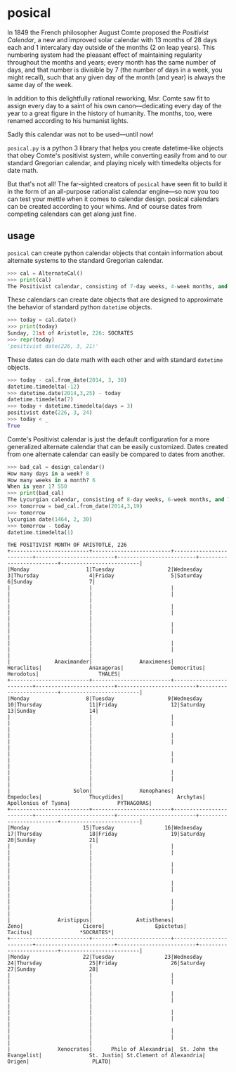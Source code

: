 posical
=======

In 1849 the French philosopher August Comte proposed the *Positivist Calendar*, a new and improved solar calendar with 13 months of 28 days each and 1 intercalary day outside of the months (2 on leap years). This numbering system had the pleasant effect of maintaining regularity throughout the months and years; every month has the same number of days, and that number is divisible by 7 (the number of days in a week, you might recall), such that any given day of the month (and year) is always the same day of the week.

In addition to this delightfully rational reworking, Msr. Comte saw fit to assign every day to a saint of his own canon—dedicating every day of the year to a great figure in the history of humanity. The months, too, were renamed according to his humanist lights.

Sadly this calendar was not to be used—until now!

`posical.py` is a python 3 library that helps you create datetime-like objects that obey Comte's positivist system, while converting easily from and to our standard Gregorian calendar, and playing nicely with timedelta objects for date math.

But that's not all! The far-sighted creators of `posical` have seen fit to build it in the form of an all-purpose rationalist calendar engine—so now you too can test your mettle when it comes to calendar design. posical calendars can be created according to your whims. And of course dates from competing calendars can get along just fine.

## usage

`posical` can create python calendar objects that contain information about alternate systems to the standard Gregorian calendar.
``` .py
>>> cal = AlternateCal()
>>> print(cal)
The Positivist calendar, consisting of 7-day weeks, 4-week months, and 13-month years, with 1 intercalary day(s).

```

These calendars can create date objects that are designed to approximate the behavior of standard python `datetime` objects. 
``` .py
>>> today = cal.date()
>>> print(today)
Sunday, 21st of Aristotle, 226: SOCRATES
>>> repr(today)
'positivist date(226, 3, 21)'

```

These dates can do date math with each other and with standard `datetime` objects.
``` .py
>>> today - cal.from_date(2014, 3, 30)
datetime.timedelta(-12)
>>> datetime.date(2014,3,25) - today
datetime.timedelta(7)
>>> today + datetime.timedelta(days = 3)
positivist date(226, 3, 24)
>>> today < _
True

```

Comte's Positivist calendar is just the default configuration for a more generalized alternate calendar that can be easily customized. Dates created from one alternate calendar can easily be compared to dates from another.
``` .py
>>> bad_cal = design_calendar()
How many days in a week? 8
How many weeks in a month? 6
When is year 1? 550
>>> print(bad_cal)
The Lycurgian calendar, consisting of 8-day weeks, 6-week months, and 7-month years, with 29 intercalary day(s).
>>> tomorrow = bad_cal.from_date(2014,3,19)
>>> tomorrow
lycurgian date(1464, 2, 30)
>>> tomorrow - today
datetime.timedelta(1)
```

```
THE POSITIVIST MONTH OF ARISTOTLE, 226
+-------------------------+-------------------------+-------------------------+-------------------------+-------------------------+-------------------------+-------------------------|
|Monday                  1|Tuesday                 2|Wednesday               3|Thursday                4|Friday                  5|Saturday                6|Sunday                  7|
|                         |                         |                         |                         |                         |                         |                         |
|                         |                         |                         |                         |                         |                         |                         |
|                         |                         |                         |                         |                         |                         |                         |
|                         |                         |                         |                         |                         |                         |                         |
|              Anaximander|               Anaximenes|               Heraclitus|               Anaxagoras|               Democritus|                Herodotus|                   THALES|
+-------------------------+-------------------------+-------------------------+-------------------------+-------------------------+-------------------------+-------------------------|
|Monday                  8|Tuesday                 9|Wednesday              10|Thursday               11|Friday                 12|Saturday               13|Sunday                 14|
|                         |                         |                         |                         |                         |                         |                         |
|                         |                         |                         |                         |                         |                         |                         |
|                         |                         |                         |                         |                         |                         |                         |
|                         |                         |                         |                         |                         |                         |                         |
|                    Solon|               Xenophanes|               Empedocles|               Thucydides|                 Archytas|      Apollonius of Tyana|               PYTHAGORAS|
+-------------------------+-------------------------+-------------------------+-------------------------+-------------------------+-------------------------+-------------------------|
|Monday                 15|Tuesday                16|Wednesday              17|Thursday               18|Friday                 19|Saturday               20|Sunday                 21|
|                         |                         |                         |                         |                         |                         |                         |
|                         |                         |                         |                         |                         |                         |                         |
|                         |                         |                         |                         |                         |                         |                         |
|                         |                         |                         |                         |                         |                         |                         |
|               Aristippus|              Antisthenes|                     Zeno|                   Cicero|                Epictetus|                  Tacitus|               *SOCRATES*|
+-------------------------+-------------------------+-------------------------+-------------------------+-------------------------+-------------------------+-------------------------|
|Monday                 22|Tuesday                23|Wednesday              24|Thursday               25|Friday                 26|Saturday               27|Sunday                 28|
|                         |                         |                         |                         |                         |                         |                         |
|                         |                         |                         |                         |                         |                         |                         |
|                         |                         |                         |                         |                         |                         |                         |
|                         |                         |                         |                         |                         |                         |                         |
|               Xenocrates|      Philo of Alexandria|  St. John the Evangelist|               St. Justin| St.Clement of Alexandria|                   Origen|                    PLATO|
```
